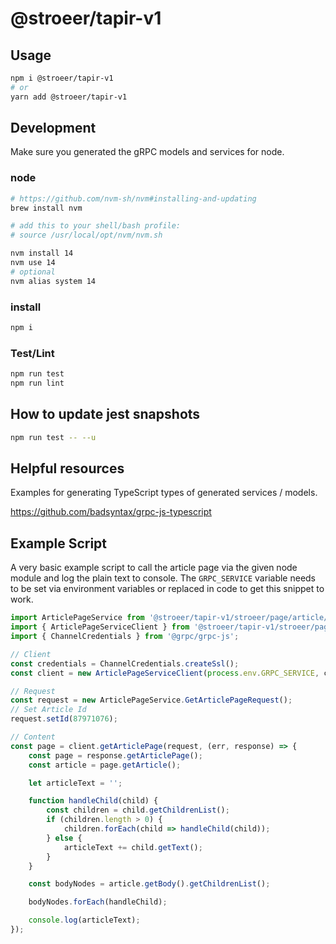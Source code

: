 # @stroeer/tapir-v1

## Usage

```bash
npm i @stroeer/tapir-v1
# or
yarn add @stroeer/tapir-v1
```

## Development

Make sure you generated the gRPC models and services for node.

### node

```bash
# https://github.com/nvm-sh/nvm#installing-and-updating
brew install nvm

# add this to your shell/bash profile:
# source /usr/local/opt/nvm/nvm.sh

nvm install 14
nvm use 14
# optional
nvm alias system 14
```

### install

```bash
npm i
```

### Test/Lint

```bash
npm run test
npm run lint
```

## How to update jest snapshots

```bash
npm run test -- --u
```

## Helpful resources

Examples for generating TypeScript types of generated services / models.

https://github.com/badsyntax/grpc-js-typescript

## Example Script

A very basic example script to call the article page via the given node module and log the plain text to console. The `GRPC_SERVICE` variable needs to be set via environment variables or replaced in code to get this snippet to work.

```js
import ArticlePageService from '@stroeer/tapir-v1/stroeer/page/article/v1/article_page_service_pb.js';
import { ArticlePageServiceClient } from '@stroeer/tapir-v1/stroeer/page/article/v1/article_page_service_grpc_pb.js';
import { ChannelCredentials } from '@grpc/grpc-js';

// Client
const credentials = ChannelCredentials.createSsl();
const client = new ArticlePageServiceClient(process.env.GRPC_SERVICE, credentials);

// Request
const request = new ArticlePageService.GetArticlePageRequest();
// Set Article Id
request.setId(87971076);

// Content
const page = client.getArticlePage(request, (err, response) => {
	const page = response.getArticlePage();
	const article = page.getArticle();

	let articleText = '';

	function handleChild(child) {
		const children = child.getChildrenList();
		if (children.length > 0) {
			children.forEach(child => handleChild(child));
		} else {
			articleText += child.getText();
		}
	}

	const bodyNodes = article.getBody().getChildrenList();

	bodyNodes.forEach(handleChild);

	console.log(articleText);
});
```
